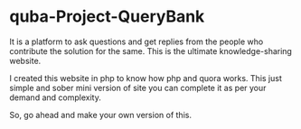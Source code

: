 # quba-Project-QueryBank

It is a platform to ask questions and get replies from the people who contribute the solution for the same. This is the ultimate knowledge-sharing website.

I created this website in php to know how php and quora works. This just simple and sober mini version of site you can complete it as per your demand and complexity.

So, go ahead and make your own version of this.